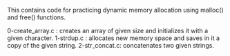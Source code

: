 This contains code for practicing dynamic memory allocation using malloc() and free() functions.

0-create_array.c : creates an array of given size and initializes it with a given character.
1-strdup.c : allocates new memory space and saves in it a copy of the given string.
2-str_concat.c: concatenates two given strings.
